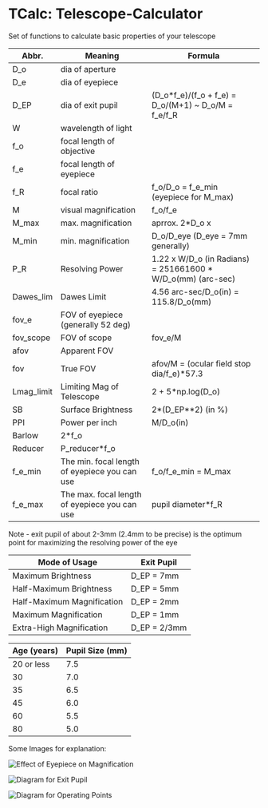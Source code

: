 # TCalc: Telescope-Calculator

Set of functions to calculate basic properties of your telescope

|Abbr.|Meaning|Formula|
|-----|-------|-------|
|D_o | dia of aperture||
|D_e | dia of eyepiece||
|D_EP | dia of exit pupil | (D_o*f_e)/(f_o + f_e) = D_o/(M+1) ~ D_o/M = f_e/f_R|
|W | wavelength of light||
|f_o | focal length of objective||
|f_e | focal length of eyepiece||
|f_R | focal ratio | f_o/D_o = f_e_min (eyepiece for M_max)|
|M | visual magnification | f_o/f_e|
|M_max | max. magnification | aprrox. 2*D_o x|
|M_min | min. magnification | D_o/D_eye (D_eye = 7mm generally)|
|P_R | Resolving Power | 1.22 x W/D_o (in Radians) = 251661600 * W/D_o(mm) (arc-sec)|
|Dawes_lim | Dawes Limit | 4.56 arc-sec/D_o(in) = 115.8/D_o(mm)|
|fov_e | FOV of eyepiece (generally 52 deg)|
|fov_scope | FOV of scope | fov_e/M|
|afov | Apparent FOV||
|fov | True FOV | afov/M = (ocular field stop dia/f_e)*57.3|
|Lmag_limit | Limiting Mag of Telescope | 2 + 5*np.log(D_o)|
|SB | Surface Brightness | 2*(D_EP**2) (in %)|
|PPI | Power per inch | M/D_o(in)|
|Barlow | 2*f_o||
|Reducer | P_reducer*f_o||
|f_e_min | The min. focal length of eyepiece you can use | f_o/f_e_min = M_max|
|f_e_max | The max. focal length of eyepiece you can use | pupil diameter*f_R|

Note - exit pupil of about 2-3mm (2.4mm to be precise) is the optimum point for maximizing the resolving power of the eye

|Mode of Usage|Exit Pupil|
|-------------|----------|
|Maximum Brightness|D_EP = 7mm|
|Half-Maximum Brightness|D_EP = 5mm|
|Half-Maximum Magnification|D_EP = 2mm|
|Maximum Magnification|D_EP = 1mm|
|Extra-High Magnification|D_EP = 2/3mm|

|Age (years)|Pupil Size (mm)|
|-----------|---------------|
|20 or less|7.5|
|30|7.0|
|35|6.5|
|45|6.0|
|60|5.5|
|80|5.0|

Some Images for explanation:

![Effect of Eyepiece on Magnification](http://www.rocketmime.com/astronomy/ScopeDiagrams/EffectOfEyepiece.jpg "Effect of Eyepiece on Magnification")

![Diagram for Exit Pupil](http://www.rocketmime.com/astronomy/ScopeDiagrams/TelescopeMagnification_p2.gif "Diagram for Exit Pupil")

![Diagram for Operating Points](http://www.rocketmime.com/astronomy/ScopeDiagrams/OperatingPointsFull.gif "Diagram for Operating Points")
